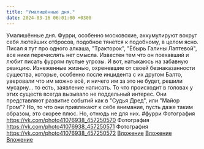 ```yaml
---
title: "Умалишённые дня."
date: 2024-03-16 06:01:00 +0300
---
```


Умалишённые дня.
Фурри, особенно московские, аккумулируют вокруг себя лютейших отбросов, подобное тянется к подобному, в целом ясно.
Писал я тут про одного алкаша, "Тракторок", "Ёбырь Галины Лаптевой", все ники перечислять нет смысла. Известен тем что он поехавший и любит писать фуррям пустые угрозы.
И вот, натыкаюсь на забавную реакцию. Изнеженные жизнью, охреневшие от своей безнаказанности существа, которые, особенно после инцидента с их другом Балто, уверовали что им можно всё, и ничего им за это не будет, решили мусарну... то есть, заявление написать.
То что происходит в головах у этих существ всегда вызывало не поддельный интерес. Они представляют развитие событий как в "Судья Дред", или "Майор Гром"? Но, то что они привлекают к себе внимание, пусть даже таким образом, это скорее плюс. Но, отнюдь не для них.
#фурри
Фотография
<a class="vk-attach" href="https://vk.com/photo41076938_457250570">https://vk.com/photo41076938_457250570</a>
Фотография
<a class="vk-attach" href="https://vk.com/photo41076938_457250571">https://vk.com/photo41076938_457250571</a>
Фотография
<a class="vk-attach" href="https://vk.com/photo41076938_457250572">https://vk.com/photo41076938_457250572</a>
<a class="vk-attach" href="https://vk.com/photo41076938_457250570">Вложение</a>
<a class="vk-attach" href="https://vk.com/photo41076938_457250571">Вложение</a>
<a class="vk-attach" href="https://vk.com/photo41076938_457250572">Вложение</a>
